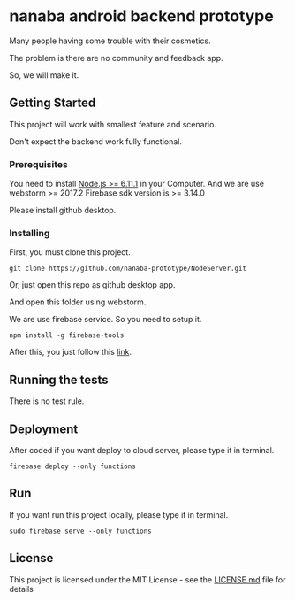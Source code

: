 # nanaba android backend prototype

Many people having some trouble with their cosmetics.

The problem is there are no community and feedback app.

So, we will make it.

## Getting Started

This project will work with smallest feature and scenario.

Don't expect the backend work fully functional.

### Prerequisites

You need to install [Node.js >= 6.11.1](https://nodejs.org/en/) in your Computer.
And we are use webstorm >= 2017.2
Firebase sdk version is >= 3.14.0

Please install github desktop.

### Installing

First, you must clone this project.

```
git clone https://github.com/nanaba-prototype/NodeServer.git
```

Or, just open this repo as github desktop app.

And open this folder using webstorm.

We are use firebase service. So you need to setup it.

```
npm install -g firebase-tools
```

After this, you just follow this [link](https://firebase.google.com/docs/functions/get-started?authuser=0).

## Running the tests

There is no test rule.

## Deployment

After coded if you want deploy to cloud server, please type it in terminal.
```
firebase deploy --only functions
```

## Run

If you want run this project locally, please type it in terminal.
```
sudo firebase serve --only functions
```

## License

This project is licensed under the MIT License - see the [LICENSE.md](LICENSE) file for details
